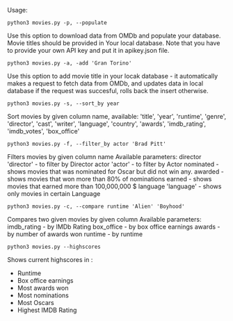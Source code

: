 Usage:

    python3 movies.py -p, --populate

Use this option to download data from OMDb and populate your database. Movie titles should be provided in Your local database. Note that you have to provide your own API key and put it in apikey.json file.

    python3 movies.py -a, -add 'Gran Torino'

Use this option to add movie title in your locak database - it automatically makes a request to fetch data from OMDb, and updates data in local database if the request was succesful, rolls back the insert otherwise.

    python3 movies.py -s, --sort_by year

Sort movies by given column name, available:
'title', 'year', 'runtime', 'genre', 'director', 'cast', 'writer', 'language', 'country', 'awards', 'imdb_rating', 'imdb_votes', 'box_office'

    python3 movies.py -f, --filter_by actor 'Brad Pitt'

Filters movies by given column name
Available parameters:
director 'director' - to filter by Director
actor 'actor'       - to filter by Actor
nominated           - shows movies that was nominated for Oscar but did not win any.
awarded             - shows movies that won more than 80% of nominations
earned              - shows movies that earned more than 100,000,000 $
language 'language' - shows only movies in certain Language


    python3 movies.py -c, --compare runtime 'Alien' 'Boyhood'

Compares two given movies by given column
Available parameters:
imdb_rating         - by IMDb Rating
box_office          - by box office earnings
awards              - by number of awards won
runtime             - by runtime


    python3 movies.py --highscores

Shows current highscores in :
- Runtime
- Box office earnings
- Most awards won
- Most nominations
- Most Oscars
- Highest IMDB Rating

